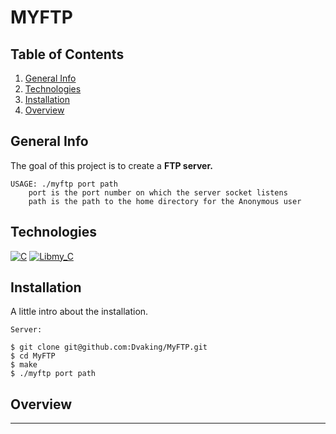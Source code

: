 # MYFTP
## Table of Contents
1. [General Info](#general-info)
2. [Technologies](#technologies)
3. [Installation](#installation)
4. [Overview](#Overview)
## General Info
The goal of this project is to create a **FTP server.**

    USAGE: ./myftp port path
        port is the port number on which the server socket listens
        path is the path to the home directory for the Anonymous user
## Technologies


[![C](https://img.shields.io/badge/c-%2300599C.svg?style=for-the-badge&logo=c&logoColor=white)](https://fr.wikipedia.org/wiki/C_(langage))
[![Libmy_C](https://img.shields.io/badge/Libmy_C-Dvaking?style=for-the-badge&color=red&link=https%3A%2F%2Fgithub.com%2FDvaking%2FLibrary%2Ftree%2Fmain%2FLib_C)](https://github.com/Dvaking/Library/tree/main/Lib_C)
## Installation
A little intro about the installation.
```
Server:

$ git clone git@github.com:Dvaking/MyFTP.git
$ cd MyFTP
$ make
$ ./myftp port path
```
## Overview
***
